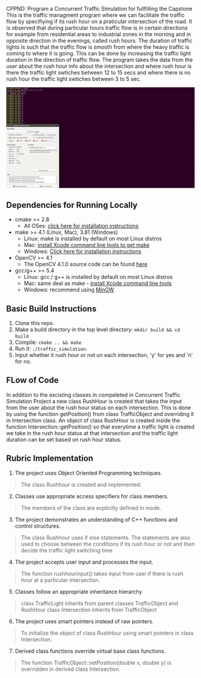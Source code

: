  CPPND: Program a Concurrent Traffic Simulation for fullfilling the Capstone 
This is the traffic managment program where we can facilitate the traffic flow by specifiying if its rush hour on a praticular intersection of the road. It is observed that during particular hours traffic flow is in certain directions for example from residential areas to industrial zones in the morning and in opposite direction in the evenings, called rush hours. The duration of traffic lights is such that the traffic flow is smooth from where the heavy traffic is coming to where it is going. This can be done by increasing the traffic light duration in the direction of traffic flow.
The program takes the data from the user about the rush hour info about the intersection and where rush hour is there the traffic light swtiches between 12 to 15 secs and where there is no rush hour the traffic light swtiches between 3 to 5 sec.

<img src="project.gif"/>


## Dependencies for Running Locally
* cmake >= 2.8
  * All OSes: [click here for installation instructions](https://cmake.org/install/)
* make >= 4.1 (Linux, Mac), 3.81 (Windows)
  * Linux: make is installed by default on most Linux distros
  * Mac: [install Xcode command line tools to get make](https://developer.apple.com/xcode/features/)
  * Windows: [Click here for installation instructions](http://gnuwin32.sourceforge.net/packages/make.htm)
* OpenCV >= 4.1
  * The OpenCV 4.1.0 source code can be found [here](https://github.com/opencv/opencv/tree/4.1.0)
* gcc/g++ >= 5.4
  * Linux: gcc / g++ is installed by default on most Linux distros
  * Mac: same deal as make - [install Xcode command line tools](https://developer.apple.com/xcode/features/)
  * Windows: recommend using [MinGW](http://www.mingw.org/)

## Basic Build Instructions

1. Clone this repo.
2. Make a build directory in the top level directory: `mkdir build && cd build`
3. Compile: `cmake .. && make`
4. Run it: `./traffic_simulation`.
5. Input whether it rush hour or not on each intersection, 'y' for yes and 'n' for no.

## FLow of Code
In addition to the excisting classes in compeleted in Concurrent Traffic Simulation Project a new class RushHour is created that takes the input from the user about the rush hour status on each intersection. 
This is done by using the function getPosition() from class TrafficObject and overriding it in Intersection class. An object of class RushHour is created inside the function Intersection::getPosition() so that everytime a traffic light is created we take in the rush hour status at that intersection and the traffic light duration can be set based on rush hour status.  

## Rubric Implementation

1. The project uses Object Oriented Programming techniques.
> The class Rushhour is created and implemented.

2. Classes use appropriate access specifiers for class members.
> The members of the class are explicitly defined in mode.

3. The project demonstrates an understanding of C++ functions and control structures.
> The class Rushhour uses if else statements.
> The statements are also used to choose between the conditions if its rush hour or not and then decide the traffic    light switching time

4. The project accepts user input and processes the input.
> The function rushhourinput() takes input from user if there is rush hour at a particular intersection.

5. Classes follow an appropriate inheritance hierarchy
> class TrafficLight inherits from parent classes TrafficObject and RushHour
> class Intersection inherits from TrafficObject 

6. The project uses smart pointers instead of raw pointers.
> To initialize the object of class RushHour using smart pointers in class Intersection.

7. Derived class functions override virtual base class functions.
> The function TrafficObject::setPosition(double x, double y) is overridden in derived class Intersection.
